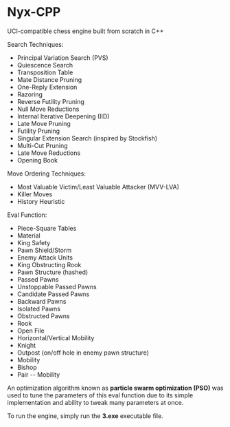 # Nyx-CPP
UCI-compatible chess engine built from scratch in C++

Search Techniques:
- Principal Variation Search (PVS)
- Quiescence Search
- Transposition Table
- Mate Distance Pruning
- One-Reply Extension
- Razoring
- Reverse Futility Pruning
- Null Move Reductions
- Internal Iterative Deepening (IID)
- Late Move Pruning
- Futility Pruning
- Singular Extension Search (inspired by Stockfish)
- Multi-Cut Pruning
- Late Move Reductions
- Opening Book

Move Ordering Techniques:
- Most Valuable Victim/Least Valuable Attacker (MVV-LVA)
- Killer Moves
- History Heuristic

Eval Function:
- Piece-Square Tables
- Material
- King Safety
-   Pawn Shield/Storm
-   Enemy Attack Units
-   King Obstructing Rook 
- Pawn Structure (hashed)
-   Passed Pawns
-   Unstoppable Passed Pawns
-   Candidate Passed Pawns
-   Backward Pawns
-   Isolated Pawns
-   Obstructed Pawns
- Rook
-   Open File
-   Horizontal/Vertical Mobility
- Knight
-   Outpost (on/off hole in enemy pawn structure)
-   Mobility
- Bishop
-   Pair
--   Mobility

An optimization algorithm known as **particle swarm optimization (PSO)** was used to tune the parameters of this eval function due to its simple implementation and ability to tweak many parameters at once.

To run the engine, simply run the **3.exe** executable file.
